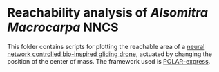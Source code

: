 # Reachability analysis of _Alsomitra Macrocarpa_ NNCS
 
This folder contains scripts for plotting the reachable area of a [neural network controlled bio-inspired gliding drone](https://github.com/ckessler2/phd/tree/main/Alsomitra_NNCS), actuated by changing the position of the center of mass. The framework used is [POLAR-express](https://github.com/ChaoHuang2018/POLAR_Tool).
